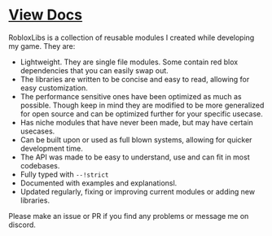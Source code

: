 # [View Docs](https://parihsz.github.io/RobloxLibs/)
RobloxLibs is a collection of reusable modules I created while developing my game.
They are: 
* Lightweight. They are single file modules. Some contain red blox dependencies that you can easily swap out.
* The libraries are written to be concise and easy to read, allowing for easy customization.
* The performance sensitive ones have been optimized as much as possible. Though keep in mind they are modified to be more generalized for open source and can be optimized further for your specific usecase.
* Has niche modules that have never been made, but may have certain usecases.
* Can be built upon or used as full blown systems, allowing for quicker development time.
* The API was made to be easy to understand, use and can fit in most codebases.
* Fully typed with ``--!strict``
* Documented with examples and explanationsl.
* Updated regularly, fixing or improving current modules or adding new libraries. 

Please make an issue or PR if you find any problems or message me on discord.

